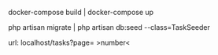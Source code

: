 docker-compose build | docker-compose up

php artisan migrate | php artisan db:seed --class=TaskSeeder

url: localhost/tasks?page= >number<
